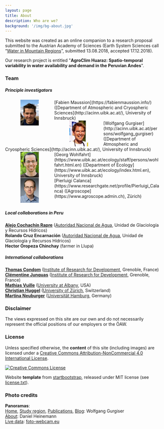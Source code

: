 ```yaml
---
layout: page
title: About
description: Who are we?
background: '/img/bg-about.jpg'
---
```


This website was created as an online companion to a research proposal submitted
to the Austrian Academy of Sciences (Earth System Sciences
call “[Water in Mountain Regions](https://www.oeaw.ac.at/ess/)”,
submitted 13.08.2018, accepted 17.12.2018).

Our research project is entitled "**AgroClim Huaraz:
Spatio-temporal variability in water availability and demand in the Peruvian Andes**".

### Team

##### Principle investigators

<img src='/img/portraits/mafa_klein.jpg' width='12%' align='left' hspace='50'>
[Fabien Maussion](https://fabienmaussion.info/) ([Department of Atmospheric and Cryospheric Sciences](http://acinn.uibk.ac.at/), University of Innsbruck)

<br>

<img src='/img/portraits/guwo_klein.jpg' width='12%' align='left' hspace='50'>
[Wolfgang Gurgiser](http://acinn.uibk.ac.at/persons/wolfgang_gurgiser) ([Department of Atmospheric and Cryospheric Sciences](http://acinn.uibk.ac.at/), University of Innsbruck)

<br>

<img src='/img/portraits/woge_klein.jpg' width='12%' align='left' hspace='50'>
[Georg Wohlfahrt](https://www.uibk.ac.at/ecology/staff/persons/wohlfahrt.html.en) ([Department of Ecology](https://www.uibk.ac.at/ecology/index.html.en), University of Innsbruck)

<br>

<img src='/img/portraits/capi_klein.jpg' width='12%' align='left' hspace='50'>
[Pierluigi Calanca](https://www.researchgate.net/profile/Pierluigi_Calanca) ([Agroscope](https://www.agroscope.admin.ch), Zürich)

<br>
<br>

##### Local collaborations in Peru

**[Alejo Cochachín Rapre](http://directorio.concytec.gob.pe/appDirectorioCTI/VerDatosInvestigador.do;jsessionid=82a2919b5d5b34b523c4572a152f?id_investigador=145611)** ([Autoridad Nacional de Agua](http://www.ana.gob.pe/), Unidad de Glaciología y Recursos Hídricos) <br>
**Rolando Cruz Encarnación** ([Autoridad Nacional de Agua](http://www.ana.gob.pe/), Unidad de Glaciología y Recursos Hídricos) <br>
**Hector Oropeza Chinchay** (farmer in Llupa) <br>


##### International collaborations

**[Thomas Condom](http://pp.ige-grenoble.fr/annuaire/annuaire-osug-ige/condom.htm)** ([Institute of Research for Development](https://www.ird.fr/), Grenoble, France) <br>
**[Clémentine Junquas](http://pp.ige-grenoble.fr/pageperso/junquas/)** ([Institute of Research for Development](https://www.ird.fr/), Grenoble, France) <br>
**[Mathias Vuille](http://www.atmos.albany.edu/facstaff/mathias/)** ([University at Albany](https://www.albany.edu/atmos/index.php), USA) <br>
**[Christian Huggel](https://www.geo.uzh.ch/en/studying/spez_master/physical_geography/People/huggel.html)** ([University of Zürich](https://www.geo.uzh.ch/en.html), Switzerland) <br>
**[Martina Neuburger](https://www.geo.uni-hamburg.de/en/geographie/mitarbeiterverzeichnis/neuburger.html)** ([Universität Hamburg](https://www.geo.uni-hamburg.de/en/geographie), Germany) <br>

### Disclaimer

The views expressed on this site are our own and do not necessarily represent
the official positions of our employers or the ÖAW.

### License

Unless specified otherwise, the **content** of this site (including images) are licensed
under a
[Creative Commons Attribution-NonCommercial 4.0 International License](http://creativecommons.org/licenses/by-nc/4.0/).

<a rel="license" href="http://creativecommons.org/licenses/by-nc/4.0/"><img alt="Creative Commons License" style="border-width:0" src="https://i.creativecommons.org/l/by-nc/4.0/88x31.png" /></a><br />

Website **template** from [startbootstrap](http://blackrockdigital.github.io/startbootstrap-clean-blog-jekyll/),
released under MIT license (see [license.txt](https://github.com/agroclim-huaraz/agroclim-huaraz.github.io/blob/master/LICENSE.txt)).

### Photo credits

**Panoramas**: <br>
[Home]({{site.base_url}}/img/bg-home.jpg),
[Study region]({{site.base_url}}/img/bg-region.jpg),
[Publications]({{site.base_url}}/img/bg-publi.jpg),
[Blog]({{site.base_url}}/img/bg-blog.jpg): Wolfgang Gurgiser <br>
[About]({{site.base_url}}/img/bg-about.jpg): Daniel Heinemann  <br>
[Live data]({{site.base_url}}/img/bg-live.jpg): [foto-webcam.eu](https://www.foto-webcam.eu/webcam/huaraz/)  <br>
